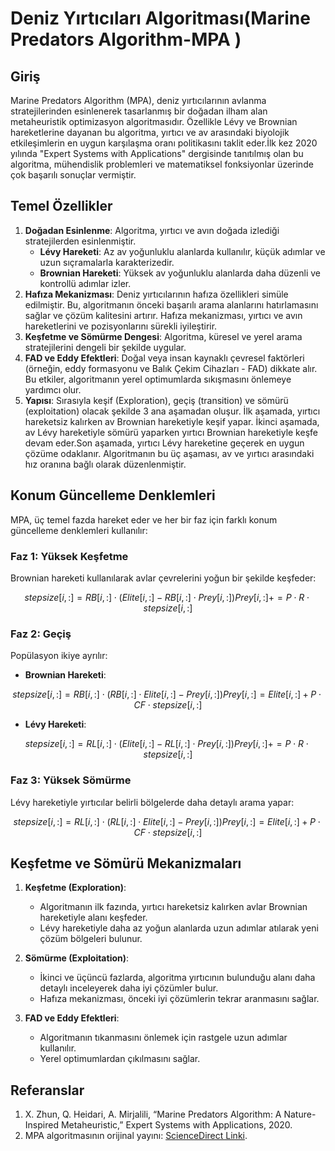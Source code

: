 # Deniz Yırtıcıları Algoritması(Marine Predators Algorithm-MPA )

## Giriş

Marine Predators Algorithm (MPA), deniz yırtıcılarının avlanma stratejilerinden esinlenerek tasarlanmış bir doğadan ilham alan metaheuristik optimizasyon algoritmasıdır. Özellikle Lévy ve Brownian hareketlerine dayanan bu algoritma, yırtıcı ve av arasındaki biyolojik etkileşimlerin en uygun karşılaşma oranı politikasını taklit eder.İlk kez 2020 yılında "Expert Systems with Applications" dergisinde tanıtılmış olan bu algoritma, mühendislik problemleri ve matematiksel fonksiyonlar üzerinde çok başarılı sonuçlar vermiştir.

## Temel Özellikler

1. **Doğadan Esinlenme**: Algoritma, yırtıcı ve avın doğada izlediği stratejilerden esinlenmiştir.
   - **Lévy Hareketi**: Az av yoğunluklu alanlarda kullanılır, küçük adımlar ve uzun sıçramalarla karakterizedir.
   - **Brownian Hareketi**: Yüksek av yoğunluklu alanlarda daha düzenli ve kontrollü adımlar izler.
2. **Hafıza Mekanizması**: Deniz yırtıcılarının hafıza özellikleri simüle edilmiştir. Bu, algoritmanın önceki başarılı arama alanlarını hatırlamasını sağlar ve çözüm kalitesini artırır. Hafıza mekanizması, yırtıcı ve avın hareketlerini ve pozisyonlarını sürekli iyileştirir.
3. **Keşfetme ve Sömürme Dengesi**: Algoritma, küresel ve yerel arama stratejilerini dengeli bir şekilde uygular.
4. **FAD ve Eddy Efektleri**: Doğal veya insan kaynaklı çevresel faktörleri (örneğin, eddy formasyonu ve Balık Çekim Cihazları - FAD) dikkate alır. Bu etkiler, algoritmanın yerel optimumlarda sıkışmasını önlemeye yardımcı olur.
5. **Yapısı**: Sırasıyla keşif (Exploration), geçiş (transition) ve sömürü (exploitation) olacak şekilde 3 ana aşamadan oluşur. İlk aşamada, yırtıcı hareketsiz kalırken av Brownian hareketiyle keşif yapar. İkinci aşamada, av Lévy hareketiyle sömürü yaparken yırtıcı Brownian hareketiyle keşfe devam eder.Son aşamada, yırtıcı Lévy hareketine geçerek en uygun çözüme odaklanır. Algoritmanın bu üç aşaması, av ve yırtıcı arasındaki hız oranına bağlı olarak düzenlenmiştir.

## Konum Güncelleme Denklemleri

MPA, üç temel fazda hareket eder ve her bir faz için farklı konum güncelleme denklemleri kullanılır:

### Faz 1: Yüksek Keşfetme

Brownian hareketi kullanılarak avlar çevrelerini yoğun bir şekilde keşfeder:

```math
stepsize[i, :] = RB[i, :] \cdot (Elite[i, :] - RB[i, :] \cdot Prey[i, :])
Prey[i, :] += P \cdot R \cdot stepsize[i, :]
```

### Faz 2: Geçiş

Popülasyon ikiye ayrılır:

- **Brownian Hareketi**:

```math
stepsize[i, :] = RB[i, :] \cdot (RB[i, :] \cdot Elite[i, :] - Prey[i, :])
Prey[i, :] = Elite[i, :] + P \cdot CF \cdot stepsize[i, :]
```

- **Lévy Hareketi**:

```math
stepsize[i, :] = RL[i, :] \cdot (Elite[i, :] - RL[i, :] \cdot Prey[i, :])
Prey[i, :] += P \cdot R \cdot stepsize[i, :]
```

### Faz 3: Yüksek Sömürme

Lévy hareketiyle yırtıcılar belirli bölgelerde daha detaylı arama yapar:

```math
stepsize[i, :] = RL[i, :] \cdot (RL[i, :] \cdot Elite[i, :] - Prey[i, :])
Prey[i, :] = Elite[i, :] + P \cdot CF \cdot stepsize[i, :]
```

## Keşfetme ve Sömürü Mekanizmaları

1. **Keşfetme (Exploration)**:

   - Algoritmanın ilk fazında, yırtıcı hareketsiz kalırken avlar Brownian hareketiyle alanı keşfeder.
   - Lévy hareketiyle daha az yoğun alanlarda uzun adımlar atılarak yeni çözüm bölgeleri bulunur.

2. **Sömürme (Exploitation)**:

   - İkinci ve üçüncü fazlarda, algoritma yırtıcının bulunduğu alanı daha detaylı inceleyerek daha iyi çözümler bulur.
   - Hafıza mekanizması, önceki iyi çözümlerin tekrar aranmasını sağlar.

3. **FAD ve Eddy Efektleri**:

   - Algoritmanın tıkanmasını önlemek için rastgele uzun adımlar kullanılır.
   - Yerel optimumlardan çıkılmasını sağlar.

## Referanslar

1. X. Zhun, Q. Heidari, A. Mirjalili, “Marine Predators Algorithm: A Nature-Inspired Metaheuristic,” Expert Systems with Applications, 2020.
2. MPA algoritmasının orijinal yayını: [ScienceDirect Linki](https://www.sciencedirect.com/science/article/abs/pii/S0957417420302025).
